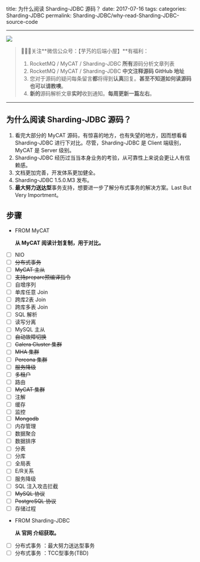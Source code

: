 title: 为什么阅读 Sharding-JDBC 源码？
date: 2017-07-16
tags:
categories: Sharding-JDBC
permalink: Sharding-JDBC/why-read-Sharding-JDBC-source-code

-------

![](http://www.yunai.me/images/common/wechat_mp.jpeg)

> 🙂🙂🙂关注**微信公众号：【芋艿的后端小屋】**有福利：  
> 1. RocketMQ / MyCAT / Sharding-JDBC **所有**源码分析文章列表  
> 2. RocketMQ / MyCAT / Sharding-JDBC **中文注释源码 GitHub 地址**  
> 3. 您对于源码的疑问每条留言**都**将得到**认真**回复。**甚至不知道如何读源码也可以请教噢**。  
> 4. **新的**源码解析文章**实时**收到通知。**每周更新一篇左右**。

-------


## 为什么阅读 Sharding-JDBC 源码？

1. 看完大部分的 MyCAT 源码，有惊喜的地方，也有失望的地方，因而想看看 Sharding-JDBC 进行下对比。尽管，Sharding-JDBC 是 Client 端级别，MyCAT 是 Server 级别。
2. Sharding-JDBC 经历过当当本身业务的考验，从可靠性上来说会更让人有信赖感。
3. 文档更加完善，开发体系更加健全。
4. Sharding-JDBC 1.5.0.M3 发布。
5. **最大努力送达型**事务支持，想要进一步了解分布式事务的解决方案。Last But Very Importment。

## 步骤

* FROM MyCAT

    **从 MyCAT 阅读计划复制，用于对比。**

* [ ] NIO
* [ ] ~~分布式事务~~
* [ ] ~~MyCAT 主从~~
* [ ] ~~支持prepare预编译指令~~
* [ ] 自增序列
* [ ] 单库任意 Join
* [ ] 跨库2表 Join
* [ ] 跨库多表 Join
* [ ] SQL 解析
* [ ] 读写分离
* [ ] MySQL 主从
* [ ] ~~自动故障切换~~
* [ ] ~~Galera Cluster 集群~~
* [ ] ~~MHA 集群~~
* [ ] ~~Percona 集群~~
* [ ] ~~服务降级~~
* [ ] ~~多租户~~
* [ ] 路由
* [ ] ~~MyCAT 集群~~
* [ ] 注解
* [ ] 缓存
* [ ] 监控
* [ ] ~~Mongodb~~
* [ ] 内存管理
* [ ] 数据聚合
* [ ] 数据排序
* [ ] 分表
* [ ] 分库
* [ ] 全局表
* [ ] E/R关系
* [ ] 服务降级
* [ ] SQL 注入攻击拦截
* [ ] ~~MySQL 协议~~
* [ ] ~~PostgreSQL 协议~~
* [ ] 存储过程

* FROM Sharding-JDBC

    **从 官网 介绍获取。**
    
* [ ] 分布式事务 ：最大努力送达型事务
* [ ] 分布式事务 ：TCC型事务(TBD)
